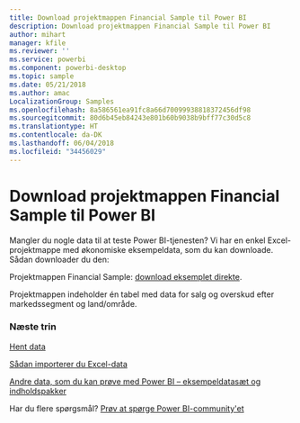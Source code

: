 ```yaml
---
title: Download projektmappen Financial Sample til Power BI
description: Download projektmappen Financial Sample til Power BI
author: mihart
manager: kfile
ms.reviewer: ''
ms.service: powerbi
ms.component: powerbi-desktop
ms.topic: sample
ms.date: 05/21/2018
ms.author: amac
LocalizationGroup: Samples
ms.openlocfilehash: 8a586561ea91fc8a66d70099938818372456df98
ms.sourcegitcommit: 80d6b45eb84243e801b60b9038b9bff77c30d5c8
ms.translationtype: HT
ms.contentlocale: da-DK
ms.lasthandoff: 06/04/2018
ms.locfileid: "34456029"
---
```

# <a name="download-the-financial-sample-workbook-for-power-bi"></a>Download projektmappen Financial Sample til Power BI
Mangler du nogle data til at teste Power BI-tjenesten? Vi har en enkel Excel-projektmappe med økonomiske eksempeldata, som du kan downloade.  Sådan downloader du den:

Projektmappen Financial Sample: [download eksemplet direkte](http://go.microsoft.com/fwlink/?LinkID=521962).

Projektmappen indeholder én tabel med data for salg og overskud efter markedssegment og land/område.

### <a name="next-steps"></a>Næste trin
[Hent data](service-get-data.md)

[Sådan importerer du Excel-data](service-excel-workbook-files.md)

[Andre data, som du kan prøve med Power BI – eksempeldatasæt og indholdspakker](sample-datasets.md)

Har du flere spørgsmål? [Prøv at spørge Power BI-community'et](http://community.powerbi.com/)

